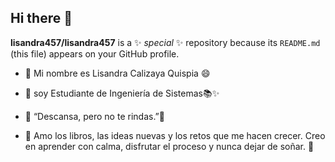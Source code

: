 ## Hi there 👋

 
**lisandra457/lisandra457** is a ✨ _special_ ✨ repository because its `README.md` (this file) appears on your GitHub profile.

 

- 🤖 Mi nombre es Lisandra Calizaya Quispia 😄
  
- 🌱 soy Estudiante de Ingeniería de Sistemas📚✨
  
- 👯  “Descansa, pero no te rindas.”🌙
- 🤔 Amo los libros, las ideas nuevas y los retos que me hacen crecer.
Creo en aprender con calma, disfrutar el proceso y nunca dejar de soñar. 💚  
